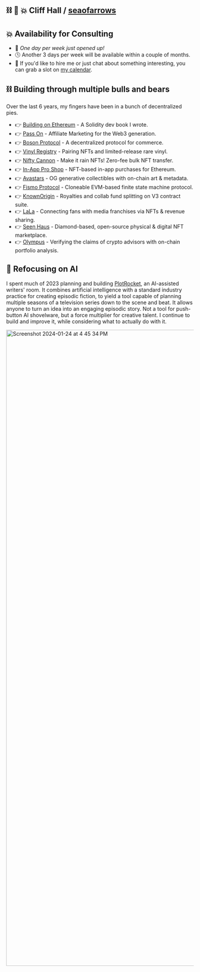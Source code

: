 ##  ⛓ 🧠 💥 Cliff Hall / [seaofarrows](https://solo.to/seaofarrows)

## 💥 Availability for Consulting
- 🚨 _One day per week just opened up!_
- 🕓 Another 3 days per week will be available within a couple of months.
- 📅 If you'd like to hire me or just chat about something interesting, you can grab a slot on [my calendar](https://calendly.com/cliffhall).

## ⛓ Building through multiple bulls and bears
Over the last 6 years, my fingers have been in a bunch of decentralized pies.

- 👉 [Building on Ethereum](https://amzn.to/3iDsG1q) - A Solidity dev book I wrote.
- 👉 [Pass On](https://www.passon.io/) - Affiliate Marketing for the Web3 generation.
- 👉 [Boson Protocol](https://www.bosonprotocol.io/) - A decentralized protocol for commerce.
- 👉 [Vinyl Registry](https://vinylregistry.org) - Pairing NFTs and limited-release rare vinyl.
- 👉 [Nifty Cannon](https://niftycannon.app) - Make it rain NFTs! Zero-fee bulk NFT transfer.
- 👉 [In-App Pro Shop](https://in-app-pro-shop.futurescale.com/) - NFT-based in-app purchases for Ethereum.
- 👉 [Avastars](https://nft42.github.io/Avastars-Contracts/) - OG generative collectibles with on-chain art & metadata.
- 👉 [Fismo Protocol](https://github.com/cliffhall/Fismo/blob/main/README.md) - Cloneable EVM-based finite state machine protocol.
- 👉 [KnownOrigin](https://knownorigin.io) - Royalties and collab fund splitting on V3 contract suite.
- 👉 [LaLa](https://www.behance.net/gallery/194754877/Lala) - Connecting fans with media franchises via NFTs & revenue sharing.
- 👉 [Seen Haus](https://github.com/seen-haus/seen-contracts) - Diamond-based, open-source physical & digital NFT marketplace.
- 👉 [Olympus](https://www.behance.net/gallery/82333699/Olympus-Verified) - Verifying the claims of crypto advisors with on-chain portfolio analysis.

## 🧠 Refocusing on AI
I spent much of 2023 planning and building [PlotRocket](https://plotrocket.app), an AI-assisted writers' room. It combines artificial intelligence with a standard industry practice for creating episodic fiction, to yield a tool capable of planning multiple seasons of a television series down to the scene and beat. It allows anyone to turn an idea into an engaging episodic story. Not a tool for push-button AI shovelware, but a force multiplier for creative talent. I continue to build and improve it, while considering what to actually do with it. 

<img width="1710" alt="Screenshot 2024-01-24 at 4 45 34 PM" src="https://github.com/cliffhall/cliffhall/assets/871933/4f510aef-7624-46bf-925e-ef126c2ba06f">

